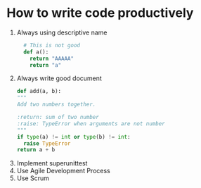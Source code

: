 # How to write code productively

1. Always using descriptive name
    ```python
      # This is not good
      def a():
        return "AAAAA"
        return "a"
    ```
1. Always write good document
    ```python
    def add(a, b):
    """
    Add two numbers together.

    :return: sum of two number
    :raise: TypeError when arguments are not number
    """
    if type(a) != int or type(b) != int:
      raise TypeError
    return a + b
    ```
1. Implement superunittest
1. Use Agile Development Process
1. Use Scrum